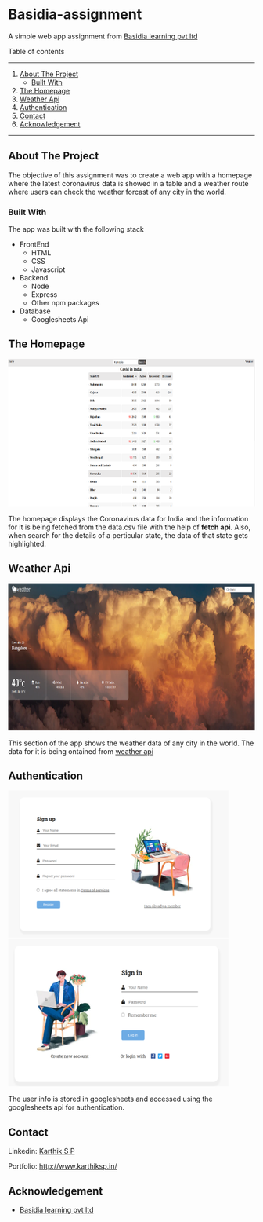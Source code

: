 # Basidia-assignment
A simple web app assignment from [Basidia learning pvt ltd]('https://www.basidialearning.com/')

Table of contents

----------------------------

1. [About The Project]('#about-the-project')
    * [Built With]('#built-with')
1. [The Homepage]('#the-homepage')
1. [Weather Api]('#weather-api')
1. [Authentication]('#authentication') 
1. [Contact]('#contact')    
1. [Acknowledgement]('#acknowledgement')    

-----------------------------------
## About The Project
The objective of this assignment was to create a web app with a homepage where the latest coronavirus data is showed in a table and a weather route where users can check the weather forcast of any city in the world.

### Built With
The app was built with the following stack

* FrontEnd
    * HTML
    * CSS
    * Javascript
* Backend
    * Node
    * Express
    * Other npm packages
* Database
    * Googlesheets Api       

## The Homepage
<img src="./images/home.png" style="width:600px;height:300px;" alt="homepage">

The homepage displays the Coronavirus data for India and the information for it is being fetched from the data.csv file with the help of **fetch api**. Also, when search for the details of a perticular state, the data of that state gets highlighted.

## Weather Api
<img src="./images/weather.png" style="width:600px;height:300px;" alt="weather">

This section of the app shows the weather data of any city in the world. The data for it is being ontained from [weather api]('https://rapidapi.com/marketplace')

## Authentication
<img src="./images/signup.png" style="width:450px;height:300px;" alt="signup page">
<img src="./images/signin.png" style="width:450px;height:300px;" alt="signin page">

The user info is stored in googlesheets and accessed using the googlesheets api for authentication.

## Contact
Linkedin: [Karthik S P]('https://www.linkedin.com/in/karthik-s-p-%F0%9F%87%AE%F0%9F%87%B3-931345122/')

Portfolio: <http://www.karthiksp.in/>

## Acknowledgement
* [Basidia learning pvt ltd]('https://www.basidialearning.com/')

